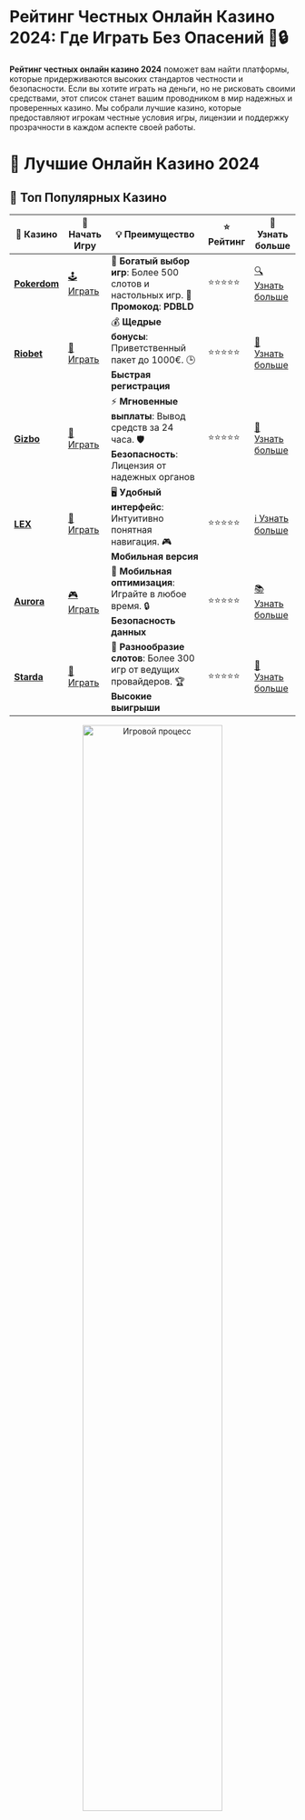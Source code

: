 # Рейтинг Честных Онлайн Казино 2024: Где Играть Без Опасений 🎰🔒

**Рейтинг честных онлайн казино 2024** поможет вам найти платформы, которые придерживаются высоких стандартов честности и безопасности. Если вы хотите играть на деньги, но не рисковать своими средствами, этот список станет вашим проводником в мир надежных и проверенных казино. Мы собрали лучшие казино, которые предоставляют игрокам честные условия игры, лицензии и поддержку прозрачности в каждом аспекте своей работы.

# 🎰 Лучшие Онлайн Казино 2024

## 🌟 Топ Популярных Казино

| 🎲 **Казино** | 🔗 **Начать Игру** | 💡 **Преимущество** | ⭐ **Рейтинг** | 🔗 **Узнать больше** |
|--------------|---------------------|---------------------|----------------|----------------------|
| [**Pokerdom**](https://brandplay.link/4k77v2yx) | [🕹️ Играть](https://brandplay.link/4k77v2yx) | 🎉 **Богатый выбор игр**: Более 500 слотов и настольных игр. 🎁 **Промокод**: **PDBLD** | ⭐⭐⭐⭐⭐ | [🔍 Узнать больше](https://brandplay.link/4k77v2yx) |
| [**Riobet**](https://brandplay.link/7xBLTPyj) | [🎰 Играть](https://brandplay.link/7xBLTPyj) | 💰 **Щедрые бонусы**: Приветственный пакет до 1000€. 🕒 **Быстрая регистрация** | ⭐⭐⭐⭐⭐ | [📖 Узнать больше](https://brandplay.link/7xBLTPyj) |
| [**Gizbo**](https://brandplay.link/bprXw4YV) | [🎲 Играть](https://brandplay.link/bprXw4YV) | ⚡ **Мгновенные выплаты**: Вывод средств за 24 часа. 🛡️ **Безопасность**: Лицензия от надежных органов | ⭐⭐⭐⭐⭐ | [📝 Узнать больше](https://brandplay.link/bprXw4YV) |
| [**LEX**](https://brandplay.link/zW4hdDFV) | [🤑 Играть](https://brandplay.link/zW4hdDFV) | 🖥️ **Удобный интерфейс**: Интуитивно понятная навигация. 🎮 **Мобильная версия** | ⭐⭐⭐⭐⭐ | [ℹ️ Узнать больше](https://brandplay.link/zW4hdDFV) |
| [**Aurora**](https://10trafic-stat2.com/click/668546556bcc6313411604bd/6766/13032/subaccount) | [🎮 Играть](https://10trafic-stat2.com/click/668546556bcc6313411604bd/6766/13032/subaccount) | 📱 **Мобильная оптимизация**: Играйте в любое время. 🔒 **Безопасность данных** | ⭐⭐⭐⭐⭐ | [📚 Узнать больше](https://10trafic-stat2.com/click/668546556bcc6313411604bd/6766/13032/subaccount) |
| [**Starda**](https://brandplay.link/fB7xwRFL) | [🎯 Играть](https://brandplay.link/fB7xwRFL) | 🎰 **Разнообразие слотов**: Более 300 игр от ведущих провайдеров. 🏆 **Высокие выигрыши** | ⭐⭐⭐⭐⭐ | [🔎 Узнать больше](https://brandplay.link/fB7xwRFL) |

<div align="center">
    <img src="https://i.pinimg.com/originals/87/9e/b9/879eb9354dd0699582408b68f2e253b2.gif" alt="Игровой процесс" width="70%">
</div>

## 💎 Лучшие Бонусы и Акции

| 🎲 **Казино** | 🔗 **Начать Игру** | 💡 **Преимущество** | ⭐ **Рейтинг** | 🔗 **Узнать больше** |
|--------------|---------------------|---------------------|----------------|----------------------|
| [**Kometa**](https://brandplay.link/8ZymQJV8) | [🎰 Играть](https://brandplay.link/8ZymQJV8) | 🎁 **Эксклюзивные бонусы**: Регулярные акции и промо. 🔄 **Программы лояльности** | ⭐⭐⭐⭐☆ | [🔍 Узнать больше](https://brandplay.link/8ZymQJV8) |
| [**R7**](https://brandplay.link/bMd3Yjsw) | [🕹️ Играть](https://brandplay.link/bMd3Yjsw) | 🕒 **Круглосуточная поддержка**: Всегда на связи. 💸 **Высокие лимиты** | ⭐⭐⭐⭐☆ | [📖 Узнать больше](https://brandplay.link/bMd3Yjsw) |
| [**7K**](https://brandplay.link/BvQyFShp) | [🎲 Играть](https://brandplay.link/BvQyFShp) | 🌟 **Эксклюзивные бонусы**: Только для VIP игроков. 🎉 **Сезонные акции** | ⭐⭐⭐⭐☆ | [📝 Узнать больше](https://brandplay.link/BvQyFShp) |
| [**Kent**](https://brandplay.link/Fv2WP3js) | [🤑 Играть](https://brandplay.link/Fv2WP3js) | 📈 **Высокий RTP**: Более 98%. 💼 **Профессиональная поддержка** | ⭐⭐⭐⭐☆ | [ℹ️ Узнать больше](https://brandplay.link/Fv2WP3js) |
| [**1Xslots**](https://brandplay.link/hSB1khtr) | [🎮 Играть](https://brandplay.link/hSB1khtr) | 🎉 **Множество акций**: Еженедельные бонусы и турниры. 🛡️ **Безопасность** | ⭐⭐⭐⭐☆ | [📚 Узнать больше](https://brandplay.link/hSB1khtr) |
| [**Gama**](https://brandplay.link/j6NMKsDz) | [🎯 Играть](https://brandplay.link/j6NMKsDz) | 🔍 **Интуитивный интерфейс**: Легкость использования. 🏅 **Престижные турниры** | ⭐⭐⭐⭐☆ | [🔎 Узнать больше](https://brandplay.link/j6NMKsDz) |

<div align="center">
    <img src="https://i.pinimg.com/originals/87/9e/b9/879eb9354dd0699582408b68f2e253b2.gif" alt="Игровой процесс" width="70%">
</div>

## 🚀 Быстрые Выигрыши и Поддержка

| 🎲 **Казино** | 🔗 **Начать Игру** | 💡 **Преимущество** | ⭐ **Рейтинг** | 🔗 **Узнать больше** |
|--------------|---------------------|---------------------|----------------|----------------------|
| [**Onion**](https://brandplay.link/zBGRVpQ9) | [🎰 Играть](https://brandplay.link/zBGRVpQ9) | 🤑 **Низкие ставки**: Идеально для начинающих. 🔄 **Быстрые выводы** | ⭐⭐⭐⭐☆ | [🔍 Узнать больше](https://brandplay.link/zBGRVpQ9) |
| [**Чемпион**](https://temon-gter.cfd/go/lRq?p80412p304504pcc44t17455) | [🕹️ Играть](https://temon-gter.cfd/go/lRq?p80412p304504pcc44t17455) | 🏅 **Лояльная программа**: Награды за активность. 🎁 **Ежемесячные бонусы** | ⭐⭐⭐⭐☆ | [📖 Узнать больше](https://temon-gter.cfd/go/lRq?p80412p304504pcc44t17455) |
| [**Vavada**](https://vavadapartner.pro/?promo=ea5c9275-6854-4505-94fc-95ab18221945-linkb2) | [🎲 Играть](https://vavadapartner.pro/?promo=ea5c9275-6854-4505-94fc-95ab18221945-linkb2) | 🚀 **Быстрая регистрация**: Начните играть мгновенно. 🔐 **Безопасные транзакции** | ⭐⭐⭐⭐☆ | [📝 Узнать больше](https://vavadapartner.pro/?promo=ea5c9275-6854-4505-94fc-95ab18221945-linkb2) |
| [**Friends**](https://gofriends.kim/linkb2) | [🤑 Играть](https://gofriends.kim/linkb2) | 🤝 **Социальные игры**: Играйте с друзьями. 🌐 **Мультиплатформенность** | ⭐⭐⭐⭐☆ | [ℹ️ Узнать больше](https://gofriends.kim/linkb2) |
| [**1WIN**](https://brandplay.link/smXVpBbG) | [🎮 Играть](https://brandplay.link/smXVpBbG) | 🏆 **Турниры с большими призами**: Присоединяйтесь к состязаниям. 🎯 **Акции каждый день** | ⭐⭐⭐⭐⭐ | [🔍 Узнать больше](https://brandplay.link/smXVpBbG) |
| [**Drip**](https://drp-ircp01.com/c07e6a3db) | [🎯 Играть](https://drp-ircp01.com/c07e6a3db) | 🌐 **Инновационные игры**: Новейшие игровые технологии. 🛡️ **Высокая безопасность** | ⭐⭐⭐⭐☆ | [🔎 Узнать больше](https://drp-ircp01.com/c07e6a3db) |

✨ **Выбирайте лучшее казино для себя и наслаждайтесь игрой! Удачи!** ✨

![Рейтинг честных онлайн казино 2024](https://i.pinimg.com/originals/a9/29/6e/a9296ea1cf6a7c20a985e593451f0323.png)

<div align="center">
    <img src="https://i.pinimg.com/originals/87/9e/b9/879eb9354dd0699582408b68f2e253b2.gif" alt="Рейтинг честных онлайн казино" width="70%">
</div>

---

### Почему важно выбирать **честные онлайн казино**? 🧐

Игровой процесс в онлайн-казино должен быть не только увлекательным, но и безопасным. **Честные онлайн казино** - это платформы, которые обеспечивают прозрачность в работе, гарантируют справедливость и защищают интересы игроков. В 2024 году число таких казино неуклонно растет, и выбрать среди них лучшие становится легче, благодаря рейтингу.

Что делает казино честным?

- **Лицензия и регуляция** 🛡️  
  Честные казино имеют лицензии от авторитетных регулирующих органов, таких как MGA, UKGC или Curacao, что гарантирует соблюдение всех норм и стандартов.

- **Генератор случайных чисел (RNG)** 🎲  
  Казино, которым можно доверять, используют сертифицированные генераторы случайных чисел, что исключает манипуляции с результатами игры.

- **Прозрачность условий** 📄  
  Честные казино всегда предоставляют полную информацию о правилах игры, бонусах и условиях ставок, не скрывая важных деталей.

- **Отсутствие скрытых комиссий** 💳  
  В честных казино нет неожиданно высоких комиссий за вывод средств или другие операции. Все условия четко прописаны.

---

### Как выбрать **честное онлайн казино** в 2024 году? 🤔

При выборе казино для игры на деньги важно учитывать несколько критериев, которые помогут определить, насколько честной и безопасной является платформа.

1. **Лицензия и репутация** 🏅  
   Всегда проверяйте, есть ли у казино лицензия. Это первый и самый важный фактор, который говорит о его честности.

2. **Проверка генератора случайных чисел (RNG)** 🔢  
   Надежные онлайн-казино проходят сертификацию от независимых компаний, которые проверяют генератор случайных чисел, чтобы убедиться в его честности.

3. **Четкие условия и правила** 📑  
   Честное казино всегда публикует ясные и понятные правила, включая условия бонусов, ставок и вывода средств. Скрытые условия — это красный флаг.

4. **Отсутствие негативных отзывов** 📝  
   Проверьте отзывы игроков на независимых форумах и сайтах, чтобы убедиться, что платформа не имеет проблем с выплатами или нечестными действиями.

5. **Поддержка клиентов** 💬  
   Надежные казино предлагают круглосуточную поддержку через чат, телефон и email. Это важный показатель их готовности помочь в любой ситуации.

---

### Обзор лучших **честных онлайн казино** 2024 года 🎰

1. **Честное казино для новичков** 🍼  
   Отличается понятным интерфейсом, простыми условиями игры и щедрыми бонусами для новых игроков.

2. **Честное казино с высоким RTP** 📈  
   Эти казино предлагают игры с высоким процентом отдачи, что увеличивает шансы игроков на успех.

3. **Честное казино с быстрыми выплатами** 💸  
   Платформы, которые обеспечивают быстрые и безболезненные выводы средств без скрытых комиссий.

4. **Честное казино для турниров** 🏆  
   Платформы, на которых регулярно проводятся турниры с прозрачными условиями и реальными шансами на победу.

5. **Честное казино с живыми играми** 🎲  
   Платформы с настоящими крупье, которые ведут игры в реальном времени, что исключает любую возможность мошенничества.

6. **Честное казино для криптовалют** 🪙  
   Поддержка криптовалют позволяет игрокам быть уверенными в анонимности и быстроте транзакций.

7. **Честное казино для мобильных игроков** 📱  
   Платформа с отличной мобильной версией и приложением для игры в любых условиях и на любых устройствах.

8. **Честное казино для крупных игроков (хайроллеров)** 💰  
   Эти казино предлагают высокие лимиты на ставки и выгодные условия для игроков с большими депозитами.

9. **Честное казино с большой коллекцией слотов** 🎰  
   Платформы с разнообразием слотов от лучших производителей, гарантированно обеспечивающих честные шансы на выигрыш.

10. **Честное казино с программой лояльности** 🌟  
   Казино, которое ценит своих постоянных игроков и предлагает им бонусы, кэшбэки и другие привилегии.

---

### Как получить бонусы в **честных онлайн казино**? 🎁

1. **Зарегистрируйтесь на платформе** ✍️  
   Создайте аккаунт и получите приветственный бонус, который позволит вам начать играть без значительных вложений.

2. **Пополнив счет, получите бонусы** 💳  
   Почти все честные казино предлагают бонусы за депозит — будь то процент от внесенной суммы или дополнительные фриспины.

3. **Участвуйте в акциях и турнирах** 🏆  
   Примите участие в казино-акциях и турнирах, где вас ждут дополнительные бонусы, фриспины и эксклюзивные предложения.

4. **Присоединяйтесь к программе лояльности** 🌟  
   В честных казино вам предложат бонусы и привилегии за регулярную игру и участие в программе лояльности.

---

### Заключение: Играй Честно и Безопасно в 2024 году! 🎰✨

Выбирая **честное онлайн казино 2024**, вы защищаете свои интересы и гарантированно играете на безопасных и прозрачных условиях. Воспользуйтесь нашим рейтингом и найдите идеальное место для игры с уверенностью, что все будет честно. Удачи в игре! 💰🎉
